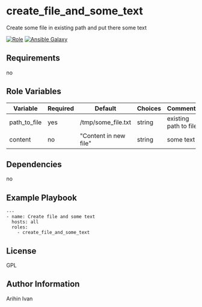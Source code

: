 create_file_and_some_text
=========

Create some file in existing path and put there some text

[![Role](https://travis-ci.org/CyVerse-Ansible/ansible-role-template.svg?branch=master)](https://github.com/calm3366/my_own_collection/tree/master/my_own_namespace/yandex_cloud_elk/roles/create_file_and_some_text)
[![Ansible Galaxy](https://img.shields.io/badge/ansible--galaxy-name--of--my--role-blue.svg)](https://github.com/calm3366/my_own_collection/tree/master/my_own_namespace/yandex_cloud_elk)


Requirements
------------

no

Role Variables
--------------

| Variable                | Required | Default | Choices                   | Comments                                 |
|-------------------------|----------|---------|---------------------------|------------------------------------------|
| path_to_file            | yes      | /tmp/some_file.txt| string              | existing path to file                     |
| content                 | no       |"Content in new file" | string               | some text                       |

Dependencies
------------

no

Example Playbook
----------------
```
---
- name: Create file and some text
  hosts: all
  roles: 
    - create_file_and_some_text
```    

License
-------

GPL

Author Information
------------------

Arihin Ivan